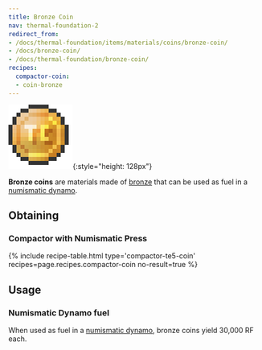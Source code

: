 ```yaml
---
title: Bronze Coin
nav: thermal-foundation-2
redirect_from:
- /docs/thermal-foundation/items/materials/coins/bronze-coin/
- /docs/bronze-coin/
- /docs/thermal-foundation/bronze-coin/
recipes:
  compactor-coin:
  - coin-bronze
---
```


![Bronze coin](/assets/images/thermal-foundation/coin-bronze.png){:style="height: 128px"}


**Bronze coins** are materials made of [bronze](/docs/thermal-foundation-2/bronze-ingot/) that can be
used as fuel in a [numismatic dynamo](/docs/thermal-expansion-5/numismatic-dynamo/).


Obtaining
---------

### Compactor with Numismatic Press
{% include recipe-table.html type='compactor-te5-coin' recipes=page.recipes.compactor-coin no-result=true %}


Usage
-----

### Numismatic Dynamo fuel
When used as fuel in a [numismatic dynamo](/docs/thermal-expansion-5/numismatic-dynamo/), bronze
coins yield 30,000 RF each.
